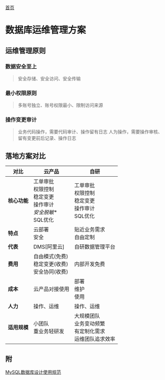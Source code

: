 [首页](/)
# 数据库运维管理方案

## 运维管理原则

### 数据安全至上

>安全存储、安全访问、安全传输

### 最小权限原则

>多账号独立、账号权限最小、限制访问来源

### 操作变更审计

>业务代码操作，需要代码审计、操作留有日志
人为操作，需要操作审核、留有变更前后记录、操作日志

## 落地方案对比

|对比|云产品|自研|
|---|---|---|
|**核心功能**|工单审批</BR>权限控制</BR>稳定变更</BR>操作审计</BR>*安全脱敏**</br>SQL优化|工单审批</BR>权限控制</BR>稳定变更</BR>操作审计</BR>SQL优化|
|**特点**|云部署</br>安全</br>|贴近业务需求</br>自由定制|
|**代表**|DMS[阿里云]|自研数据管理平台|
|**费用**|自由模式(免费)</br>稳定变更(收费)</BR>安全协同(收费)|内部开发免费|
|**成本**|云产品对接使用|部署</BR>维护</br>使用|
|**人力**|操作、运维|操作、运维|
|**适用规模**|小团队</BR>重业务轻研发|大规模团队</BR>业务变动频繁</BR>有定制化需求</BR>运维团队追求效率|

## 附

[MySQL数据库设计使用规范](../2.组件工具/Mysql/mysql_db_design_guide.md)
